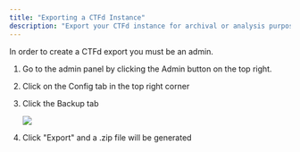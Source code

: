 ```yaml
---
title: "Exporting a CTFd Instance"
description: "Export your CTFd instance for archival or analysis purposes"
---
```


In order to create a CTFd export you must be an admin.

1. Go to the admin panel by clicking the Admin button on the top right.

2. Click on the Config tab in the top right corner

3. Click the Backup tab

   ![](/images/export/ctfd-export-config.png)

4. Click "Export" and a .zip file will be generated
